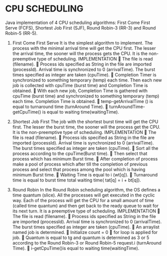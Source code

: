 # CPU SCHEDULING
 Java implementation of 4 CPU scheduling algorithms: First Come First Serve (FCFS), Shortest Job First (SJF), Round Robin-3 (RR-3) and Round Robin-5 (RR-5).

1.	First Come First Serve
It is the simplest algorithm to implement. The process with the minimal arrival time will get the CPU first. The lesser the arrival time, the sooner will the process gets the CPU. It is the non-preemptive type of scheduling.
IMPLEMENTATION
	The file is read (filename).
	Process ids specified as String in the file are imported (processId). Arrival time is synchronized to 0 (arrivalTime). The burst times specified as integer are taken (cpuTime).
	Completion Timer is synchronized to something temporary (temp) each time. Then each new job is collected with cpuTime (burst time) and Completion Time is obtained.
	With each new job, Completion Time is gathered with cpuTime (burst time) and synchronized to something temporary (temp) each time. Completion Time is obtained.
	temp-getArrivalTime () is equal to turnaround time (turnAround Time).
	turnAroundTime-getCpuTime() is equal to waiting time(waitingTime).

2.	Shortest Job First
The job with the shortest burst time will get the CPU first. The lesser the burst time, the sooner will the process get the CPU. It is the non-preemptive type of scheduling.
IMPLEMENTATION
	The file is read (filename).
	Process ids specified as String in the file are imported (processId). Arrival time is synchronized to 0 (arrivalTime). The burst times specified as integer are taken (cpuTime).
	Sort all the process according to the cpuTime(Burst time).
	Then select that process which has minimum Burst time.
	After completion of process make a pool of process which after till the completion of previous process and select that process among the pool which is having minimum Burst time.
	Waiting Time is equal to i (wt[q]).
	Turnaround time is equal to burst time total waiting time( tat[q] = i + bt[q]).

3.	Round Robin
In the Round Robin scheduling algorithm, the OS defines a time quantum (slice). All the processes will get executed in the cyclic way. Each of the process will get the CPU for a small amount of time (called time quantum) and then get back to the ready queue to wait for its next turn. It is a preemptive type of scheduling.
IMPLEMENTATION
	The file is read (filename).
	Process ids specified as String in the file are imported (processId). Arrival time is synchronized to 0 (arrivalTime). The burst times specified as integer are taken (cpuTime).
	An arraylist named job is determined.
	Initialize count = 0
	for loop is applied for job.
	Quantum is equal to tg and quantum is determined as 3 or 5 according to the Round Robin-3 or Round Robin-5 request.i (turnAround Time).
	i-getCpuTime()is equal to waiting time(waitingTime).
